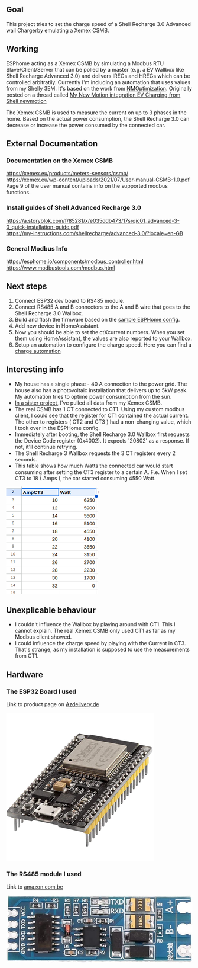 ## Goal

This project tries to set the charge speed of a Shell Recharge 3.0 Advanced wall Chargerby emulating a Xemex CSMB.

## Working

ESPhome acting as a Xemex CSMB by simulating a Modbus RTU Slave/Client/Server that can be polled by a master (e.g. a EV Wallbox like Shell Recharge Advanced 3.0) and delivers IREGs and HREGs which can be controlled arbitratily. Currently I'm including an automation that uses values from my Shelly 3EM. It's based on the work from [NMOptimization](https://community.home-assistant.io/u/NMOptimization). Originally posted on a thread called [My New Motion integration EV Charging from Shell newmotion](https://community.home-assistant.io/t/my-new-motion-integration-ev-charging-from-shell-newmotion/369593/153)

The Xemex CSMB is used to measure the current on up to 3 phases in the home. Based on the actual power consumption, the Shell Recharge 3.0 can decrease or increase the power consumed by the connected car.

## External Documentation

### Documentation on the Xemex CSMB

https://xemex.eu/products/meters-sensors/csmb/  
https://xemex.eu/wp-content/uploads/2021/07/User-manual-CSMB-1.0.pdf  
Page 9 of the user manual contains info on the supported modbus functions.

### Install guides of Shell Advanced Recharge 3.0

https://a.storyblok.com/f/85281/x/e035ddb473/17srqic01_advanced-3-0_quick-installation-guide.pdf  
https://my-instructions.com/shellrecharge/advanced-3.0/?locale=en-GB

### General Modbus Info

https://esphome.io/components/modbus_controller.html  
https://www.modbustools.com/modbus.html

## Next steps

1. Connect ESP32 dev board to RS485 module.
2. Connect RS485 A and B connectors to the A and B wire that goes to the Shell Recharge 3.0 Wallbox.
3. Build and flash the firmware based on the [sample ESPHome config](/esphome-xemex-fake-modbus-server.yaml).
4. Add new device in HomeAssistant.
5. Now you should be able to set the ctXcurrent numbers. When you set them using HomeAssistant, the values are also reported to your Wallbox.
6. Setup an automation to configure the charge speed. Here you can find a [charge automation](/charge_automation.yaml)

## Interesting info

- My house has a single phase - 40 A connection to the power grid. The house also has a photovoltaic installation that delivers up to 5kW peak. My automation tries to optime power consumption from the sun.
- [In a sister project](https://github.com/thomase1234/esphome-modbus-client-xemex-csmb), I've pulled all data from my Xemex CSMB.
- The real CSMB has 1 CT connected to CT1. Using my custom modbus client, I could see that the register for CT1 contained the actual current. The other to registers ( CT2 and CT3 ) had a non-changing value, which I took over in the ESPHome config.
- Immediately after booting, the Shell Recharge 3.0 Wallbox first requests the Device Code register (0x4002). It expects '20802' as a response. If not, it'll continue retrying.
- The Shell Recharge 3 Wallbox requests the 3 CT registers every 2 seconds.
- This table shows how much Watts the connected car would start consuming after setting the CT3 register to a certain A. F.e. When I set CT3 to 18 ( Amps ), the car started consuming 4550 Watt.

![Amd to Consumption](/pictures/amp_to_consumption.png)

## Unexplicable behaviour

- I couldn't influence the Wallbox by playing around with CT1. This I cannot explain. The real Xemex CSMB only used CT1 as far as my Modbus client showed.
- I could influence the charge speed by playing with the Current in CT3.
  That's strange, as my installation is supposed to use the measurements from CT1.

## Hardware

### The ESP32 Board I used

Link to product page on [Azdelivery.de](https://www.az-delivery.de/en/collections/alle-produkte/products/esp32-developmentboard)

![ESP32 NODEMCU](/pictures/esp32-nodemcu-module-wlan-wifi-development-board-mit-cp2102-nachfolgermodell-zum-esp8266-kompatibel-mit-arduino-872375_400x.webp)

### The RS485 module I used

Link to [amazon.com.be](https://www.amazon.com.be/-/nl/Fasizi-RS485-adapter-seri%C3%ABle-aansluiting/dp/B09Z2GTMJ8/)

![RS485-module](/pictures/RS485_Adapter.jpg)
